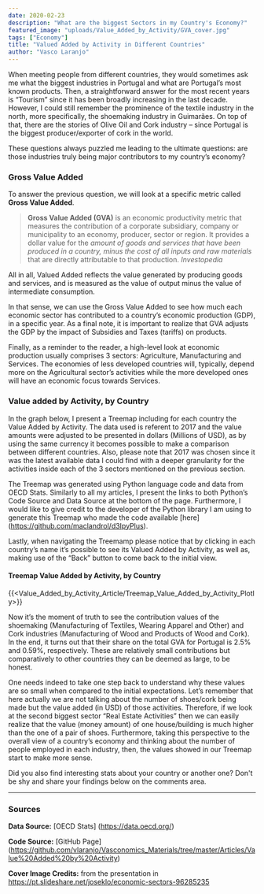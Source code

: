 ```yaml
---
date: 2020-02-23
description: "What are the biggest Sectors in my Country's Economy?"
featured_image: "uploads/Value_Added_by_Activity/GVA_cover.jpg"
tags: ["Economy"]
title: "Valued Added by Activity in Different Countries"
author: "Vasco Laranjo"
---
```

When meeting people from different countries, they would sometimes ask me what the biggest industries in Portugal and what are Portugal’s most known products. Then, a straightforward answer for the most recent years is “Tourism” since it has been broadly increasing in the last decade. However, I could still remember the prominence of the textile industry in the north, more specifically, the shoemaking industry in Guimarães. On top of that, there are the stories of Olive Oil and Cork industry – since Portugal is the biggest producer/exporter of cork in the world. 

These questions always puzzled me leading to the ultimate questions: are those industries truly being major contributors to my country’s economy?

### Gross Value Added

To answer the previous question, we will look at a specific metric called **Gross Value Added**.

> **Gross Value Added (GVA)** is an economic productivity metric that measures the contribution of a corporate subsidiary, company or municipality to an economy, producer, sector or region. It provides a dollar value for the *amount of goods and services that have been produced in a country, minus the cost of all inputs and raw materials* that are directly attributable to that production. *Investopedia*

All in all, Valued Added reflects the value generated by producing goods and services, and is measured as the value of output minus the value of intermediate consumption. 

In that sense, we can use the Gross Value Added to see how much each economic sector has contributed to a country’s economic production (GDP), in a specific year. As a final note, it is important to realize that GVA adjusts the GDP by the impact of Subsidies and Taxes (tariffs) on products.

Finally, as a reminder to the reader, a high-level look at economic production usually comprises 3 sectors: Agriculture, Manufacturing and Services. The economies of less developed countries will, typically, depend more on the Agricultural sector’s activities while the more developed ones will have an economic focus towards Services.

### Value added by Activity, by Country

In the graph below, I present a Treemap including for each country the Value Added by Activity. 
The data used is referent to 2017 and the value amounts were adjusted to be presented in dollars (Millions of USD), as by using the same currency it becomes possible to make a comparison between different countries. Also, please note that 2017 was chosen since it was the latest available data I could find with a deeper granularity for the activities inside each of the 3 sectors mentioned on the previous section.

The Treemap was generated using Python language code and data from OECD Stats. Similarly to all my articles, I present the links to both Python’s Code Source and Data Source at the bottom of the page. Furthermore, I would like to give credit to the developer of the Python library I am using to generate this Treemap who made the code available [here] (https://github.com/maclandrol/d3IpyPlus).

Lastly, when navigating the Treemamp please notice that by clicking in each country’s name it’s possible to see its Valued Added by Activity, as well as, making use of the “Back” button to come back to the initial view.

#### Treemap Value Added by Activity, by Country

{{<Value_Added_by_Activity_Article/Treemap_Value_Added_by_Activity_Plotly>}}

Now it’s the moment of truth to see the contribution values of the shoemaking (Manufacturing of Textiles, Wearing Apparel and Other) and Cork industries (Manufacturing of Wood and Products of Wood and Cork). In the end, it turns out that their share on the total GVA for Portugal is 2.5% and 0.59%, respectively. These are relatively small contributions but comparatively to other countries they can be deemed as large, to be honest.

One needs indeed to take one step back to understand why these values are so small when compared to the initial expectations.  Let’s remember that here actually we are not talking about the number of shoes/cork being made but the value added (in USD) of those activities. Therefore, if we look at the second biggest sector “Real Estate Activities” then we can easily realize that the value (money amount) of one house/building is much higher than the one of a pair of shoes. Furthermore, taking this perspective to the overall view of a country’s economy and thinking about the number of people employed in each industry, then, the values showed in our Treemap start to make more sense.

Did you also find interesting stats about your country or another one? Don't be shy and share your findings below on the comments area.

---
### Sources

**Data Source:** [OECD Stats] (https://data.oecd.org/)

**Code Source:**
[GitHub Page] (https://github.com/vlaranjo/Vasconomics_Materials/tree/master/Articles/Value%20Added%20by%20Activity)

**Cover Image Credits:** from the presentation in https://pt.slideshare.net/joseklo/economic-sectors-96285235
